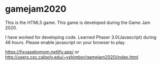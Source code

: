 # gamejam2020

This is the HTML5 game. This game is developed during the Game Jam 2020. 

I have worked for developing code. Learned Phaser 3.0(Javascript) during 48 hours.
Please enable javascript on your browser to play.

https://fixvasebymom.netlify.app/ 
or
http://users.csc.calpoly.edu/~yshimbor/gamejam2020/index.html
